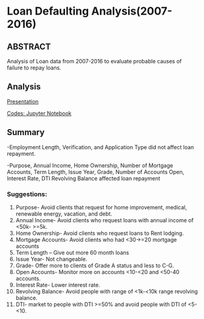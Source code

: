 # Loan Defaulting Analysis(2007-2016)

## ABSTRACT

Analysis of Loan data from 2007-2016 to evaluate probable causes of failure to repay loans. 

## Analysis

<a href="https://github.com/Kishp92/Loan_Defaulting_Analysis_2007-2016/blob/d3748d37b357c21dd2d71a8308d89fc3f39a2e0c/LOAN%20PROJECTpdf.pdf">Presentation</a>

<a href="https://github.com/Kishp92/Loan_Defaulting_Analysis_2007-2016/blob/aa2d5e9eeb3e04cba305af81d780fa78663363a8/Loan_analysis.ipynb">Codes: Jupyter Notebook</a>

## Summary

-Employment Length, Verification, and Application Type did not affect loan repayment.

-Purpose, Annual Income, Home Ownership, Number of Mortgage Accounts, Term Length, Issue Year, Grade, Number of Accounts Open, Interest Rate, DTI Revolving Balance affected loan repayment

### Suggestions:

1. Purpose- Avoid clients that request for home improvement, medical, renewable energy, vacation, and debt.
2. Annual Income- Avoid clients who request loans with annual income of <50k- >=5k.
3. Home Ownership- Avoid clients who request loans to Rent lodging.
4. Mortgage Accounts- Avoid clients who had <30->=20 mortgage accounts
5. Term Length – Give out more 60 month loans
6. Issue Year- Not changeable.
7. Grade- Offer more to clients of Grade A status and less to C-G.
8. Open Accounts- Monitor more on accounts <10-<20 and <50-40 accounts.
9. Interest Rate- Lower interest rate.
10. Revolving Balance- Avoid people with range of <1k-<10k range revolving balance.
11. DTI- market to people with DTI >=50% and avoid people with DTI of <5-<10.
